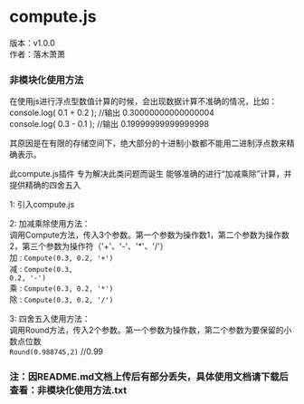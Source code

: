 # compute.js

版本：v1.0.0<br/>
作者：落木萧萧<br/>


### 非模块化使用方法

在使用js进行浮点型数值计算的时候，会出现数据计算不准确的情况，比如：<br/>
console.log( 0.1 + 0.2 );  //输出 0.30000000000000004 <br/>
console.log( 0.3 - 0.1 );  //输出 0.19999999999999998 <br/>

其原因是在有限的存储空间下，绝大部分的十进制小数都不能用二进制浮点数来精确表示。


此compute.js插件  专为解决此类问题而诞生   能够准确的进行“加减乘除”计算，并提供精确的四舍五入



1: 引入compute.js <br/>
	  	<code><script src="compute.js" type="text/javascript" charset="utf-8"></script></code>
	  
2: 加减乘除使用方法：<br/>
		调用Compute方法，传入3个参数。第一个参数为操作数1，第二个参数为操作数2，第三个参数为操作符（'+'、'-'、'\*\'、'/'）<br/>
      	加 : <code>Compute(0.3, 0.2, '+')</code> <br/>
      	减 : <code>Compute(0.3, 0.2, '-')</code> <br/>
      	乘 : <code>Compute(0.3, 0.2, '\*\')</code> <br/>
      	除 : <code>Compute(0.3, 0.2, '/')</code> <br/>
        
3: 四舍五入使用方法：<br/>
		调用Round方法，传入2个参数。第一个参数为操作数，第二个参数为要保留的小数点位数<br/>
		<code>Round(0.988745,2)</code>  //0.99



### 注：因README.md文档上传后有部分丢失，具体使用文档请下载后查看：非模块化使用方法.txt

